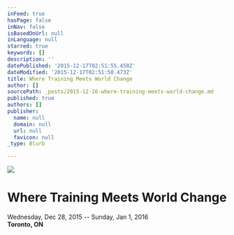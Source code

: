 ```yaml
---
inFeed: true
hasPage: false
inNav: false
isBasedOnUrl: null
inLanguage: null
starred: true
keywords: []
description: ''
datePublished: '2015-12-17T02:51:55.450Z'
dateModified: '2015-12-17T02:51:50.473Z'
title: Where Training Meets World Change
author: []
sourcePath: _posts/2015-12-16-where-training-meets-world-change.md
published: true
authors: []
publisher:
  name: null
  domain: null
  url: null
  favicon: null
_type: Blurb

---
```

![](https://the-grid-user-content.s3-us-west-2.amazonaws.com/08deff4b-1884-4e15-8e90-b2c4ef3edd18.jpg)

# Where Training Meets World Change

Wednesday, Dec 28, 2015 -- Sunday, Jan 1, 2016  
**Toronto, ON**